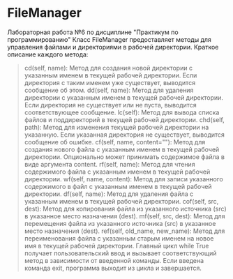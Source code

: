 # FileManager
Лабораторная работа №6 по дисциплине "Практикум по программированию"
Класс FileManager предоставляет методы для управления файлами и директориями в рабочей директории. Краткое описание каждого метода:

> cd(self, name): Метод для создания новой директории с указанным именем в текущей рабочей директории. Если директория с таким именем уже существует, выводится сообщение об этом.
dd(self, name): Метод для удаления директории с указанным именем в текущей рабочей директории. Если директория не существует или не пуста, выводится соответствующее сообщение.
lc(self): Метод для вывода списка файлов и поддиректорий в текущей рабочей директории.
chd(self, path): Метод для изменения текущей рабочей директории на указанную. Если указанная директория не существует, выводится сообщение об ошибке.
cf(self, name, content=""): Метод для создания нового файла с указанным именем в текущей рабочей директории. Опционально может принимать содержимое файла в виде аргумента content.
rf(self, name): Метод для чтения содержимого файла с указанным именем в текущей рабочей директории.
wf(self, name, content): Метод для записи указанного содержимого в файл с указанным именем в текущей рабочей директории.
df(self, name): Метод для удаления файла с указанным именем в текущей рабочей директории.
cof(self, src, dest): Метод для копирования файла из указанного источника (src) в указанное место назначения (dest).
mf(self, src, dest): Метод для перемещения файла из указанного источника (src) в указанное место назначения (dest).
ref(self, old_name, new_name): Метод для переименования файла с указанным старым именем на новое имя в текущей рабочей директории.
Главный цикл while True получает пользовательский ввод и вызывает соответствующий метод в зависимости от введенной команды. Если введена команда exit, программа выходит из цикла и завершается.
